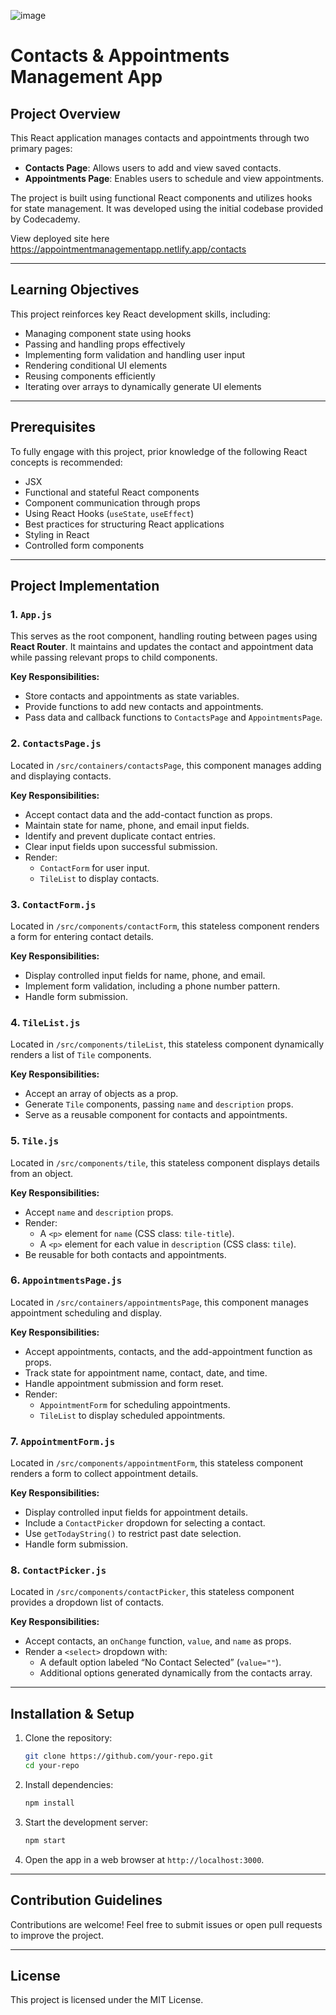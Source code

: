 ![image](https://github.com/user-attachments/assets/cfd9fdf9-98dd-45d6-b9a2-743cfc176063)

# Contacts & Appointments Management App

## Project Overview
This React application manages contacts and appointments through two primary pages:
- **Contacts Page**: Allows users to add and view saved contacts.
- **Appointments Page**: Enables users to schedule and view appointments.

The project is built using functional React components and utilizes hooks for state management. It was developed using the initial codebase provided by Codecademy.

View deployed site here <link>https://appointmentmanagementapp.netlify.app/contacts</link>

---

## Learning Objectives
This project reinforces key React development skills, including:
- Managing component state using hooks
- Passing and handling props effectively
- Implementing form validation and handling user input
- Rendering conditional UI elements
- Reusing components efficiently
- Iterating over arrays to dynamically generate UI elements

---

## Prerequisites
To fully engage with this project, prior knowledge of the following React concepts is recommended:
- JSX
- Functional and stateful React components
- Component communication through props
- Using React Hooks (`useState`, `useEffect`)
- Best practices for structuring React applications
- Styling in React
- Controlled form components

---

## Project Implementation
### 1. `App.js`
This serves as the root component, handling routing between pages using **React Router**. It maintains and updates the contact and appointment data while passing relevant props to child components.

**Key Responsibilities:**
- Store contacts and appointments as state variables.
- Provide functions to add new contacts and appointments.
- Pass data and callback functions to `ContactsPage` and `AppointmentsPage`.

### 2. `ContactsPage.js`
Located in `/src/containers/contactsPage`, this component manages adding and displaying contacts.

**Key Responsibilities:**
- Accept contact data and the add-contact function as props.
- Maintain state for name, phone, and email input fields.
- Identify and prevent duplicate contact entries.
- Clear input fields upon successful submission.
- Render:
  - `ContactForm` for user input.
  - `TileList` to display contacts.

### 3. `ContactForm.js`
Located in `/src/components/contactForm`, this stateless component renders a form for entering contact details.

**Key Responsibilities:**
- Display controlled input fields for name, phone, and email.
- Implement form validation, including a phone number pattern.
- Handle form submission.

### 4. `TileList.js`
Located in `/src/components/tileList`, this stateless component dynamically renders a list of `Tile` components.

**Key Responsibilities:**
- Accept an array of objects as a prop.
- Generate `Tile` components, passing `name` and `description` props.
- Serve as a reusable component for contacts and appointments.

### 5. `Tile.js`
Located in `/src/components/tile`, this stateless component displays details from an object.

**Key Responsibilities:**
- Accept `name` and `description` props.
- Render:
  - A `<p>` element for `name` (CSS class: `tile-title`).
  - A `<p>` element for each value in `description` (CSS class: `tile`).
- Be reusable for both contacts and appointments.

### 6. `AppointmentsPage.js`
Located in `/src/containers/appointmentsPage`, this component manages appointment scheduling and display.

**Key Responsibilities:**
- Accept appointments, contacts, and the add-appointment function as props.
- Track state for appointment name, contact, date, and time.
- Handle appointment submission and form reset.
- Render:
  - `AppointmentForm` for scheduling appointments.
  - `TileList` to display scheduled appointments.

### 7. `AppointmentForm.js`
Located in `/src/components/appointmentForm`, this stateless component renders a form to collect appointment details.

**Key Responsibilities:**
- Display controlled input fields for appointment details.
- Include a `ContactPicker` dropdown for selecting a contact.
- Use `getTodayString()` to restrict past date selection.
- Handle form submission.

### 8. `ContactPicker.js`
Located in `/src/components/contactPicker`, this stateless component provides a dropdown list of contacts.

**Key Responsibilities:**
- Accept contacts, an `onChange` function, `value`, and `name` as props.
- Render a `<select>` dropdown with:
  - A default option labeled “No Contact Selected” (`value=""`).
  - Additional options generated dynamically from the contacts array.

---

## Installation & Setup
1. Clone the repository:
   ```bash
   git clone https://github.com/your-repo.git
   cd your-repo
   ```
2. Install dependencies:
   ```bash
   npm install
   ```
3. Start the development server:
   ```bash
   npm start
   ```
4. Open the app in a web browser at `http://localhost:3000`.

---

## Contribution Guidelines
Contributions are welcome! Feel free to submit issues or open pull requests to improve the project.

---

## License
This project is licensed under the MIT License.
